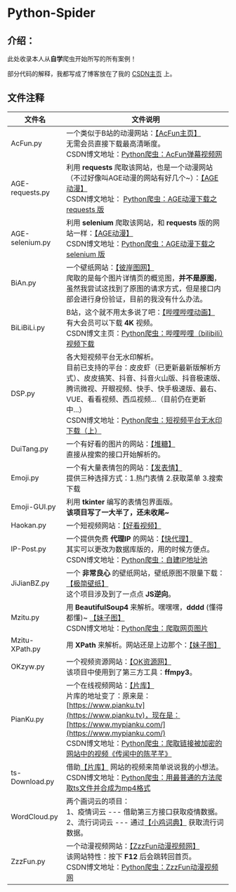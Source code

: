 # Python-Spider

## 介绍：

此处收录本人从**自学**爬虫开始所写的所有案例！

部分代码的解释，我都写成了博客放在了我的 [CSDN主页](https://blog.csdn.net/qq_44700693) 上。

## 文件注释

| 文件名  | 文件说明  |
| ----  | ----  |
| AcFun.py | 一个类似于B站的动漫网站：[【AcFun主页】](https://www.acfun.cn/) <br>无需会员直接下载最高清晰度。<br> CSDN博文地址：[Python爬虫：AcFun弹幕视频网](https://blog.csdn.net/qq_44700693/article/details/109124334)|
| AGE-requests.py | 利用 **requests** 爬取该网站，也是一个动漫网站（不过好像叫AGE动漫的网站有好几个~）：[【AGE动漫】](https://agefans.org/) <br> CSDN博文地址： [Python爬虫：AGE动漫下载之 requests 版](https://blog.csdn.net/qq_44700693/article/details/107510787)|
| AGE-selenium.py | 利用 **selenium** 爬取该网站，和 **requests** 版的网站一样：[【AGE动漫】](https://agefans.org/) <br> CSDN博文地址：[Python爬虫：AGE动漫下载之 selenium 版](https://blog.csdn.net/qq_44700693/article/details/107877836)|
| BiAn.py | 一个壁纸网站：[【彼岸图网】](https://pic.netbian.com/) <br> 爬取的是每个图片详情页的概览图，**并不是原图**，虽然我尝试这找到了原图的请求方式，但是接口内部会进行身份验证，目前的我没有什么办法。|
| BiLiBiLi.py | B站，这个就不用太多说了吧：[【哔哩哔哩动画】](https://www.bilibili.com/) <br> 有大会员可以下载 **4K** 视频。<br>CSDN博文主页：[Python爬虫：哔哩哔哩（bilibili）视频下载](https://blog.csdn.net/qq_44700693/article/details/108828909)|
| DSP.py | 各大短视频平台无水印解析。<br> 目前已支持的平台：皮皮虾（已更新最新版解析方式）、皮皮搞笑、抖音、抖音火山版、抖音极速版、腾讯微视、开眼视频、快手、快手极速版、最右、VUE、看看视频、西瓜视频...（目前仍在更新中...）<br> CSDN博文地址：[Python爬虫：短视频平台无水印下载（上）](https://blog.csdn.net/qq_44700693/article/details/108089085)| 
| DuiTang.py | 一个有好看的图片的网站：[【堆糖】](https://www.duitang.com/) <br> 直接从搜索的接口开始解析的。 |
| Emoji.py | 一个有大量表情包的网站：[【发表情】](https://www.fabiaoqing.com/) <br> 提供三种选择方式：1.热门表情 2.获取菜单 3.搜索下载|
| Emoji-GUI.py | 利用 **tkinter** 编写的表情包界面版。<br> **该项目写了一大半了，还未收尾~** |
| Haokan.py | 一个短视频网站：[【好看视频】](https://haokan.baidu.com/) |
| IP-Post.py | 一个提供免费 **代理IP** 的网站：[【快代理】](https://www.kuaidaili.com/free/) <br>其实可以更改为数据库版的，用的时候方便点。<br> CSDN博文地址：[Python爬虫：自建IP地址池](https://blog.csdn.net/qq_44700693/article/details/105846658)|
| JiJianBZ.py | 一个 **非常良心** 的壁纸网站，壁纸原图不限量下载：[【极简壁纸】](https://bz.zzzmh.cn/) <br> 这个项目涉及到了一点点 **JS逆向**。 |
| Mzitu.py | 用 **BeautifulSoup4** 来解析。嘿嘿嘿，**dddd** (懂得都懂)~ [【妹子图】](https://www.mzitu.com/) <br> CSDN博文地址：[Python爬虫：爬取网页图片](https://blog.csdn.net/qq_44700693/article/details/105598212)|
| Mzitu-XPath.py | 用 **XPath** 来解析。网站还是上边那个：[【妹子图】](https://www.mzitu.com/)|
| OKzyw.py | 一个视频资源网站：[【OK资源网】](http://www.okzyw.net/) <br> 该项目中使用到了第三方工具：**ffmpy3**。 |
| PianKu.py | 一个在线视频网站：[【片库】](https://www.mypianku.com/) <br> 片库的地址变了：原来是：[https://www.pianku.tv](https://www.pianku.tv)，现在是：[https://www.mypianku.com/](https://www.mypianku.com/) <br> CSDN博文地址：[Python爬虫：爬取链接被加密的网站中的视频《传闻中的陈芊芊》](https://blog.csdn.net/qq_44700693/article/details/106389711) |
| ts-Download.py | 借助[【片库】](https://www.mypianku.com/) 网站的视频来简单说说我的小想法。 <br> CSDN博文地址：[Python爬虫：用最普通的方法爬取ts文件并合成为mp4格式](https://blog.csdn.net/qq_44700693/article/details/106189511)|
| WordCloud.py | 两个画词云的项目：<br> 1、疫情词云 --- 借助第三方接口获取疫情数据。 <br> 2、流行词词云 --- 通过[【小鸡词典】](https://jikipedia.com/) 获取流行词数据。 |
| ZzzFun.py | 一个动漫视频网站：[【ZzzFun动漫视频网】](http://www.zzzfun.com/) <br> 该网站特性：按下 **F12** 后会跳转回首页。<br> CSDN博文地址：[Python爬虫：ZzzFun动漫视频网](https://blog.csdn.net/qq_44700693/article/details/109924262) |


